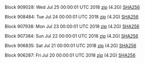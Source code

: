 Block 909028: Wed Jul 25 00:00:01 UTC 2018 [zip](https://dash-bootstrap.ams3.digitaloceanspaces.com/mainnet/2018-07-25/bootstrap.dat.zip) (4.2G) [SHA256](https://dash-bootstrap.ams3.digitaloceanspaces.com/mainnet/2018-07-25/sha256.txt)

Block 908484: Tue Jul 24 00:00:01 UTC 2018 [zip](https://dash-bootstrap.ams3.digitaloceanspaces.com/mainnet/2018-07-24/bootstrap.dat.zip) (4.2G) [SHA256](https://dash-bootstrap.ams3.digitaloceanspaces.com/mainnet/2018-07-24/sha256.txt)

Block 907938: Mon Jul 23 00:00:01 UTC 2018 [zip](https://dash-bootstrap.ams3.digitaloceanspaces.com/mainnet/2018-07-23/bootstrap.dat.zip) (4.2G) [SHA256](https://dash-bootstrap.ams3.digitaloceanspaces.com/mainnet/2018-07-23/sha256.txt)

Block 907384: Sun Jul 22 00:00:01 UTC 2018 [zip](https://dash-bootstrap.ams3.digitaloceanspaces.com/mainnet/2018-07-22/bootstrap.dat.zip) (4.2G) [SHA256](https://dash-bootstrap.ams3.digitaloceanspaces.com/mainnet/2018-07-22/sha256.txt)

Block 906835: Sat Jul 21 00:00:01 UTC 2018 [zip](https://dash-bootstrap.ams3.digitaloceanspaces.com/mainnet/2018-07-21/bootstrap.dat.zip) (4.2G) [SHA256](https://dash-bootstrap.ams3.digitaloceanspaces.com/mainnet/2018-07-21/sha256.txt)

Block 906287: Fri Jul 20 00:00:01 UTC 2018 [zip](https://dash-bootstrap.ams3.digitaloceanspaces.com/mainnet/2018-07-20/bootstrap.dat.zip) (4.2G) [SHA256](https://dash-bootstrap.ams3.digitaloceanspaces.com/mainnet/2018-07-20/sha256.txt)
